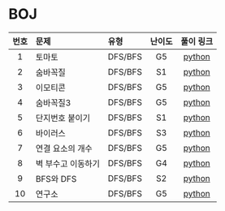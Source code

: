 
# BOJ
 
| 번호 |  문제  | 유형   |         난이도          |        풀이 링크         |
|:---:	|:---	|:---	|:--:|:---:|
|1|토마토|DFS/BFS| G5 | <a href="토마토[7576].ipynb">python</a>||
|2|숨바꼭질|DFS/BFS|S1| <a href="숨바꼭질[1697].ipynb">python</a>|
|3|이모티콘|DFS/BFS|G5| <a href="이모티콘[14226].ipynb">python</a>|
|4|숨바꼭질3|DFS/BFS|G5| <a href="숨바꼭질3[13549].ipynb">python</a>|
|5|단지번호 붙이기|DFS/BFS|S1| <a href="단지번호 붙이기[2667].ipynb">python</a>|
|6|바이러스|DFS/BFS|S3| <a href="바이러스[2606].ipynb">python</a>|
|7|연결 요소의 개수|DFS/BFS|G5| <a href="연결 요소의 개수[11724].ipynb">python</a>|
|8|벽 부수고 이동하기|DFS/BFS|G4| <a href="벽 부수고 이동하기[2206].ipynb.ipynb">python</a>|
|9|BFS와 DFS|DFS/BFS|S2| <a href="BFS와 DFS[1260].ipynb">python</a>|
|10|연구소|DFS/BFS|G5| <a href="연구소[14502].ipynb">python</a>|


